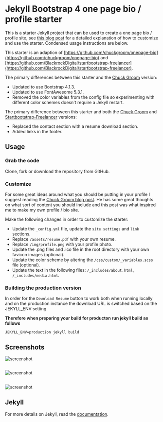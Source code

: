 # Jekyll Bootstrap 4 one page bio / profile starter

This is a starter Jekyll project that can be used to create a one page bio / profile site, see [this blog post](https://experimentingwithcode.com/creating-a-profile-site-with-jekyll-and-bootstrap-4/) for a detailed explanation of how to customize and use the starter.  Condensed usage instructions are below.

This starter is an adaption of [https://github.com/chuckgroom/onepage-bio](https://github.com/chuckgroom/onepage-bio) and
[https://github.com/BlackrockDigital/startbootstrap-freelancer](https://github.com/BlackrockDigital/startbootstrap-freelancer).

The primary differences between this starter and the [Chuck Groom](https://github.com/chuckgroom) version:

* Updated to use Bootstrap 4.1.3.
* Updated to use FontAwesome 5.3.1.
* Removed the color variables from the config file so experimenting with different color schemes doesn't require a Jekyll restart.

The primary difference between this starter and both the [Chuck Groom](https://github.com/chuckgroom) and
[Startbootstrap-Freelancer](https://github.com/BlackrockDigital/startbootstrap-freelancer) versions:

* Replaced the contact section with a resume download section.
* Added links in the footer.

## Usage

### Grab the code
Clone, fork or download the repository from GitHub.

### Customize
For some great ideas around what you should be putting in your profile I suggest
reading the [Chuck Groom blog post](https://medium.com/@cgroom/a-software-engineers-one-page-portfolio-4f85ab8a20d1).
He has some great thoughts on what sort of content you should include and this post
was what inspired me to make my own profile / bio site.

Make the following changes in order to customize the starter:

* Update the `_config.yml` file, update the `site settings` and `link` sections.
* Replace `/assets/resume.pdf` with your own resume.
* Replace `/img/profile.png` with your profile photo.
* Update the .png files and .ico file in the root directory with your own favicon images (optional).
* Update the color scheme by altering the `/css/custom/_variables.scss` file (optional).
* Update the text in the following files: `/_includes/about.html`, `/_includes/media.html`.

### Building the production version
In order for the `Download Resume` button to work both when running locally and on the production
instance the download URL is switched based on the JEKYLL_ENV setting.

**Therefore when preparing your build for producton run jekyll build as follows**

`JEKYLL_ENV=production jekyll build`

## Screenshots

![screenshot](https://raw.githubusercontent.com/riebeekn/jekyll-bootstrap-4-one-page-bio/master/_screenshot1.png)

##

![screenshot](https://raw.githubusercontent.com/riebeekn/jekyll-bootstrap-4-one-page-bio/master/_screenshot2.png)

##

![screenshot](https://raw.githubusercontent.com/riebeekn/jekyll-bootstrap-4-one-page-bio/master/_screenshot3.png)

## Jekyll

For more details on Jekyll, read the [documentation](http://jekyllrb.com/).
